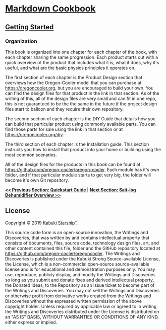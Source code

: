 # [Markdown Cookbook](../readme.md)

## [Getting Started](./readme.md)

### Organization

This book is organized into one chapter for each chapter of the book, with each chapter sharing the same progression. Each product starts out with a quick overview of the product that includes what it is, what it does, why it's useful, and what are the basic physics principles it operates on.

The first section of each chapter is the Product Design section that overviews how the Oregon-Cooler model that you can purchase at <https://oregoncooler.org>, but you are encouraged to build your own. You can find the design files for that product in the link in that section. As of the writing of this, all of the design files are very small and can fit in one repo, this is not guaranteed to be the the same in the future if the project design files start to balloon and they require their own repository.

The second section of each chapter is the DIY Guide that details how you can build that particular product using commonly available parts. You can find those parts for sale using the link in that section or at <https://oregoncooler.org/diy>.

The third section of each chapter is the Installation guide. This section instructs you how to install that product into your home or building using the most common scenarios.

All of the design files for the products in this book can be found at <https://github.com/oregon-cooler/oregon-cooler>. Each module has it's own folder, and if that particular module starts to get very big, the folder will become it's own Git repository.

**[<< Previous Section: Quickstart Guide](./quickstart_guide.md) | [Next Section: Salt-log Dehumidifier Overview >>](../salt-log)**

## License

Copyright © 2019 [Kabuki Starship™](kabukistarship.com).

This source code form is an open-source innovation, the Writings and Discoveries, that was written by and contains intellectual property that consists of documents, files, source code, technology design files, art, and other content contained this file, folder and the GitHub repository located at <https://github.com/oregon-cooler/oregoncooler>. The Writings and Discoveries is published under the Kabuki Strong Source-available License, the License, which is a non-commercial open-source source-available license and is for educational and demonstration purposes only. You may use, reproduce, publicly display, and modify the Writings and Discoveries so long as you submit and donate fixes and derived intellectual property, the Donated Ideas, to the Repository as an Issue ticket to become part of the Writings and Discoveries. You may not sell the Writings and Discoveries or otherwise profit from derivative works created from the Writings and Discoveries without the expressed written permission of the above copyright holder. Unless required by applicable law or agreed to in writing, the Writings and Discoveries distributed under the License is distributed on an "AS IS" BASIS, WITHOUT WARRANTIES OR CONDITIONS OF ANY KIND, either express or implied.
